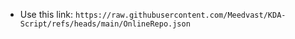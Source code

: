 - Use this link: `https://raw.githubusercontent.com/Meedvast/KDA-Script/refs/heads/main/OnlineRepo.json`
